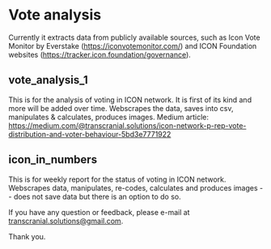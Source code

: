 # Vote analysis

Currently it extracts data from publicly available sources, such as 
Icon Vote Monitor by Everstake (https://iconvotemonitor.com/) and 
ICON Foundation websites (https://tracker.icon.foundation/governance).

## vote_analysis_1
This is for the analysis of voting in ICON network. It is first of its kind and more will be added over time.
Webscrapes the data, saves into csv, manipulates & calculates, produces images.
Medium article: https://medium.com/@transcranial.solutions/icon-network-p-rep-vote-distribution-and-voter-behaviour-5bd3e7771922

## icon_in_numbers
This is for weekly report for the status of voting in ICON network.
Webscrapes data, manipulates, re-codes, calculates and produces images -- does not save data but there is an option to do so.

If you have any question or feedback, please e-mail at transcranial.solutions@gmail.com.

Thank you.
